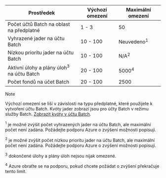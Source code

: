 | **Prostředek** | **Výchozí omezení** | **Maximální omezení** |
| --- | --- | --- |
| Počet účtů Batch na oblast na předplatné | 1 - 3 |50 |
| Vyhrazené jader na účtu Batch | 10 - 100 | Neuvedeno<sup>1</sup> |
| Nízkou prioritu jader na účtu Batch | 10 - 100 | N/A<sup>2</sup> |
| Aktivní úlohy a plány úloh<sup>3</sup> na účtu Batch | 20 - 100 | 5000<sup>4</sup> |
| Počet fondů na účet Batch | 20 - 100 | 2500 |

> [!NOTE]
> Výchozí omezení se liší v závislosti na typu předplatné, které použijete k vytvoření účtu Batch. Kvóty jader zobrazí jsou pro účty Batch v režimu služby Batch. [Zobrazit kvóty v účtu Batch](../articles/batch/batch-quota-limit.md#view-batch-quotas). 

<sup>1</sup> je možné zvýšit počet vyhrazených jader na účtu Batch, ale maximální počet není zadána. Požádejte podporu Azure o zvýšení možnosti popisují.

<sup>2</sup> je možné zvýšit počet nízkou prioritu jader na účtu Batch, ale maximální počet není zadána. Požádejte podporu Azure o zvýšení možnosti popisují.

<sup>3</sup> dokončené úlohy a plány úloh nejsou nijak omezené.

<sup>4</sup> Azure obraťte se na podporu, pokud chcete požádat o zvýšení překračuje tento limit.
